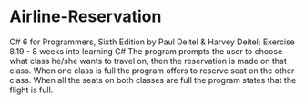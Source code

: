 # Airline-Reservation
C# 6 for Programmers, Sixth Edition by Paul Deitel &amp; Harvey Deitel; Exercise 8.19 - 8 weeks into learning C# 
The program prompts the user to choose what class he/she wants to travel on, then the reservation is made on that class. When one class is full the program offers to reserve seat on the other class. When all the seats on both classes are full the program states that the flight is full. 

